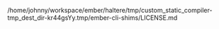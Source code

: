 /home/johnny/workspace/ember/haltere/tmp/custom_static_compiler-tmp_dest_dir-kr44gsYy.tmp/ember-cli-shims/LICENSE.md